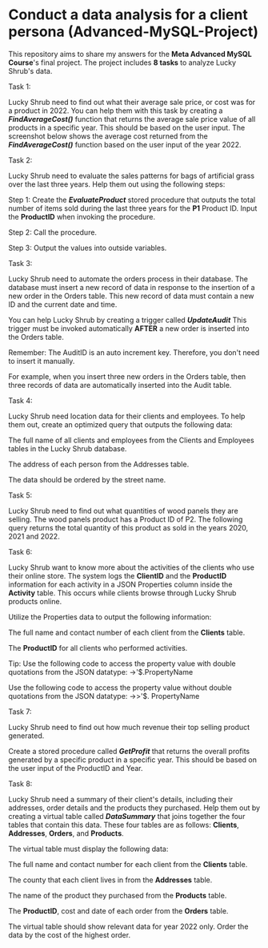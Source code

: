 # Conduct a data analysis for a client persona (Advanced-MySQL-Project)

This repository aims to share my answers for the **Meta Advanced MySQL Course**'s final project. The project includes **8 tasks** to analyze Lucky Shrub's data.

Task 1: 

Lucky Shrub need to find out what their average sale price, or cost was for a product in 2022.
You can help them with this task by creating a **_FindAverageCost()_** function that returns the average sale price value of all products in a specific year. This should be based on the user input.
The screenshot below shows the average cost returned from the **_FindAverageCost()_** function based on the user input of the year 2022.


Task 2:

Lucky Shrub need to evaluate the sales patterns for bags of artificial grass over the last three years. Help them out using the following steps:

Step 1: Create the **_EvaluateProduct_** stored procedure that outputs the total number of items sold during the last three years for the **P1** Product ID. Input the **ProductID** when invoking the procedure.

Step 2: Call the procedure.

Step 3: Output the values into outside variables.


Task 3: 

Lucky Shrub need to automate the orders process in their database. The database must insert a new record of data in response to the insertion of a new order in the Orders table. This new record of data must contain a new ID and the current date and time.

You can help Lucky Shrub by creating a trigger called **_UpdateAudit_** This trigger must be invoked automatically **AFTER** a new order is inserted into the Orders table.

Remember: The AuditID is an auto increment key. Therefore, you don't need to insert it manually.

For example, when you insert three new orders in the Orders table, then three records of data are automatically inserted into the Audit table. 


Task 4:

Lucky Shrub need location data for their clients and employees. To help them out, create an optimized query that outputs the following data:

The full name of all clients and employees from the Clients and Employees tables in the Lucky Shrub database.

The address of each person from the Addresses table.

The data should be ordered by the street name. 


Task 5: 

Lucky Shrub need to find out what quantities of wood panels they are selling. The wood panels product has a Product ID of P2. The following query returns the total quantity of this product as sold in the years 2020, 2021 and 2022.


Task 6: 

Lucky Shrub want to know more about the activities of the clients who use their online store. The system logs the **ClientID** and the **ProductID** information for each activity in a JSON Properties column inside the **Activity** table. This occurs while clients browse through Lucky Shrub products online.

Utilize the Properties data to output the following information:

The full name and contact number of each client from the **Clients** table.

The **ProductID** for all clients who performed activities.

Tip:
Use the following code to access the property value with double quotations from the JSON datatype: ->'$.PropertyName

Use the following code to access the property value without double quotations from the JSON datatype: ->>'$. PropertyName


Task 7:

Lucky Shrub need to find out how much revenue their top selling product generated. 

Create a stored procedure called **_GetProfit_** that returns the overall profits generated by a specific product in a specific year. This should be based on the user input of the ProductID and Year. 


Task 8:

Lucky Shrub need a summary of their client's details, including their addresses, order details and the products they purchased. Help them out by creating a virtual table called **_DataSummary_** that joins together the four tables that contain this data. These four tables are as follows: **Clients**, **Addresses**, **Orders**, and **Products**.

The virtual table must display the following data:

The full name and contact number for each client from the **Clients** table.

The county that each client lives in from the **Addresses** table.

The name of the product they purchased from the **Products** table.

The **ProductID**, cost and date of each order from the **Orders** table.

The virtual table should show relevant data for year 2022 only. Order the data by the cost of the highest order.








